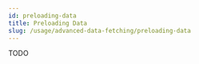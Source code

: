 ```yaml
---
id: preloading-data
title: Preloading Data
slug: /usage/advanced-data-fetching/preloading-data
---
```

TODO
